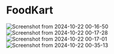 # FoodKart
![Screenshot from 2024-10-22 00-16-50](https://github.com/user-attachments/assets/a48de151-72fc-401e-8261-6f82ae93ba58)
![Screenshot from 2024-10-22 00-17-28](https://github.com/user-attachments/assets/91147638-9056-4550-bf74-2a84b1fa57b8)
![Screenshot from 2024-10-22 00-17-01](https://github.com/user-attachments/assets/ec6d4296-d378-4cfb-8a51-1c4c3d966ddc)
![Screenshot from 2024-10-22 00-35-13](https://github.com/user-attachments/assets/b99b12ae-275b-4603-bc59-e8de5ec3aa32)
